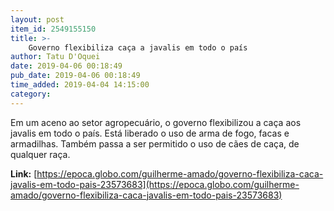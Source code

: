 ```yaml
---
layout: post
item_id: 2549155150
title: >-
    Governo flexibiliza caça a javalis em todo o país
author: Tatu D'Oquei
date: 2019-04-06 00:18:49
pub_date: 2019-04-06 00:18:49
time_added: 2019-04-04 14:15:00
category: 
---
```


Em um aceno ao setor agropecuário, o governo flexibilizou a caça aos javalis em todo o país. Está liberado o uso de arma de fogo, facas e armadilhas. Também passa a ser permitido o uso de cães de caça, de qualquer raça.

**Link:** [https://epoca.globo.com/guilherme-amado/governo-flexibiliza-caca-javalis-em-todo-pais-23573683](https://epoca.globo.com/guilherme-amado/governo-flexibiliza-caca-javalis-em-todo-pais-23573683)


